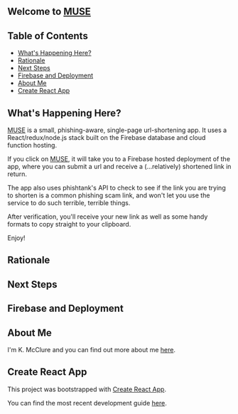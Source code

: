 ## Welcome to [MUSE](https://url-muse.firebaseapp.com/)

## Table of Contents

- [What's Happening Here?](#whats-up)
- [Rationale](#rationale)
- [Next Steps](#next-steps)
- [Firebase and Deployment](#firebase-and-deployment)
- [About Me](#about-me)
- [Create React App](#create-react-app)


## What's Happening Here?

[MUSE](https://url-muse.firebaseapp.com/) is a small, phishing-aware, single-page url-shortening app.
It uses a React/redux/node.js stack built on the Firebase database and cloud function hosting.

If you click on [MUSE](https://url-muse.firebaseapp.com/), it will take you to a Firebase hosted deployment
of the app, where you can submit a url and receive a (...relatively) shortened link in return.

The app also uses phishtank's API to check to see if the link you are trying to shorten is a common phishing
scam link, and won't let you use the service to do such terrible, terrible things.

After verification, you'll receive your new link as well as some handy formats to copy straight to your clipboard.

Enjoy!

## Rationale


## Next Steps


## Firebase and Deployment


## About Me

I'm K. McClure and you can find out more about me [here](http://www.koorogi.com).


## Create React App

This project was bootstrapped with [Create React App](https://github.com/facebookincubator/create-react-app).

You can find the most recent development guide [here](https://github.com/facebookincubator/create-react-app/blob/master/packages/react-scripts/template/README.md).
